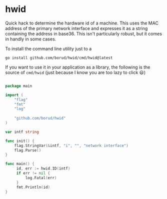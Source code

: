 # hwid

Quick hack to determine the hardware id of a machine.  This uses the MAC address of the primary network interface and expresses it as a string containing the address in base36.  This isn't particularly robust, but it comes in handly in some cases.

To install the command line utility just to a

```shell
go install github.com/borud/hwid/cmd/hwid@latest
```

If you want to use it in your application as a library, the following is the source of `cmd/hwid` (just because I know you are too lazy to click 😃)

```go

package main

import (
    "flag"
    "fmt"
    "log"
    
    "github.com/borud/hwid"
)

var intf string

func init() {
    flag.StringVar(&intf, "i", "", "network interface")
    flag.Parse()
}

func main() {
     id, err := hwid.ID(intf)
     if err != nil {
         log.Fatal(err)
     }
     fmt.Println(id)
}

```
